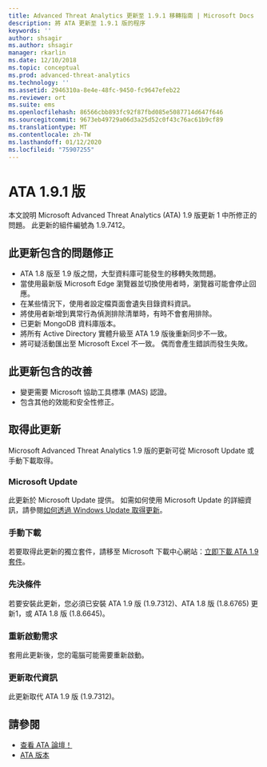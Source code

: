 ```yaml
---
title: Advanced Threat Analytics 更新至 1.9.1 移轉指南 | Microsoft Docs
description: 將 ATA 更新至 1.9.1 版的程序
keywords: ''
author: shsagir
ms.author: shsagir
manager: rkarlin
ms.date: 12/10/2018
ms.topic: conceptual
ms.prod: advanced-threat-analytics
ms.technology: ''
ms.assetid: 2946310a-8e4e-48fc-9450-fc9647efeb22
ms.reviewer: ort
ms.suite: ems
ms.openlocfilehash: 86566cbb893fc92f87fbd085e5087714d647f646
ms.sourcegitcommit: 9673eb49729a06d3a25d52c0f43c76ac61b9cf89
ms.translationtype: MT
ms.contentlocale: zh-TW
ms.lasthandoff: 01/12/2020
ms.locfileid: "75907255"
---
```

# <a name="ata-version-191"></a>ATA 1.9.1 版


本文說明 Microsoft Advanced Threat Analytics (ATA) 1.9 版更新 1 中所修正的問題。 此更新的組件編號為 1.9.7412。

## <a name="fixed-issues-included-in-this-update"></a>此更新包含的問題修正

- ATA 1.8 版至 1.9 版之間，大型資料庫可能發生的移轉失敗問題。
- 當使用最新版 Microsoft Edge 瀏覽器並切換使用者時，瀏覽器可能會停止回應。
- 在某些情況下，使用者設定檔頁面會遺失目錄資料資訊。
- 將使用者新增到異常行為偵測排除清單時，有時不會套用排除。 
- 已更新 MongoDB 資料庫版本。
- 將所有 Active Directory 實體升級至 ATA 1.9 版後重新同步不一致。
- 將可疑活動匯出至 Microsoft Excel 不一致。 偶而會產生錯誤而發生失敗。  


## <a name="improvements-included-in-this-update"></a>此更新包含的改善
- 變更需要 Microsoft 協助工具標準 (MAS) 認證。
- 包含其他的效能和安全性修正。

## <a name="get-this-update"></a>取得此更新

Microsoft Advanced Threat Analytics 1.9 版的更新可從 Microsoft Update 或手動下載取得。

### <a name="microsoft-update"></a>Microsoft Update
此更新於 Microsoft Update 提供。 如需如何使用 Microsoft Update 的詳細資訊，請參閱[如何透過 Windows Update 取得更新](https://support.microsoft.com/help/3067639)。

### <a name="manual-download"></a>手動下載
若要取得此更新的獨立套件，請移至 Microsoft 下載中心網站：[立即下載 ATA 1.9 套件](https://www.microsoft.com/en-us/download/details.aspx?id=56725)。

### <a name="prerequisites"></a>先決條件
若要安裝此更新，您必須已安裝 ATA 1.9 版 (1.9.7312)、ATA 1.8 版 (1.8.6765) 更新1，或 ATA 1.8 版 (1.8.6645)。

### <a name="restart-requirement"></a>重新啟動需求
套用此更新後，您的電腦可能需要重新啟動。

### <a name="update-replacement-information"></a>更新取代資訊
此更新取代 ATA 1.9 版 (1.9.7312)。


## <a name="see-also"></a>請參閱

- [查看 ATA 論壇！](https://social.technet.microsoft.com/Forums/security/home?forum=mata)
- [ATA 版本](ata-versions.md)
